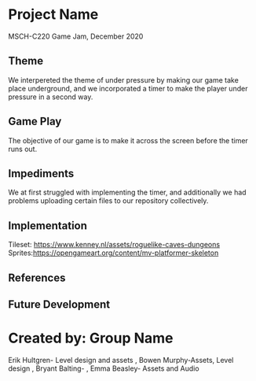 # Project Name
MSCH-C220 Game Jam, December 2020

## Theme
We interpereted the theme of under pressure by making our game take place underground, and we incorporated a timer to make the player under pressure in a second way.

## Game Play
The objective of our game is to make it across the screen before the timer runs out.

## Impediments
We at first struggled with implementing the timer, and additionally we had problems uploading certain files to our repository collectively.

## Implementation

Tileset: https://www.kenney.nl/assets/roguelike-caves-dungeons
Sprites:https://opengameart.org/content/mv-platformer-skeleton

## References

## Future Development

# Created by: Group Name
Erik Hultgren- Level design and assets
, Bowen Murphy-Assets, Level design
, Bryant Balting-
, Emma Beasley- Assets and Audio
